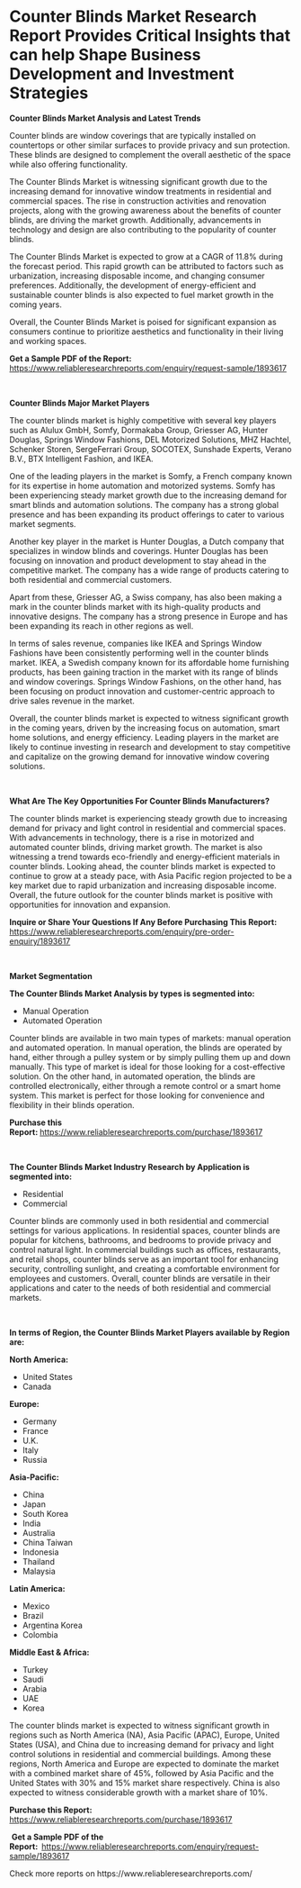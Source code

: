 <p><h1>Counter Blinds Market Research Report Provides Critical Insights that can help Shape Business Development and Investment Strategies</h1></p><p><strong>Counter Blinds Market Analysis and Latest Trends</strong></p>
<p><p>Counter blinds are window coverings that are typically installed on countertops or other similar surfaces to provide privacy and sun protection. These blinds are designed to complement the overall aesthetic of the space while also offering functionality.</p><p>The Counter Blinds Market is witnessing significant growth due to the increasing demand for innovative window treatments in residential and commercial spaces. The rise in construction activities and renovation projects, along with the growing awareness about the benefits of counter blinds, are driving the market growth. Additionally, advancements in technology and design are also contributing to the popularity of counter blinds.</p><p>The Counter Blinds Market is expected to grow at a CAGR of 11.8% during the forecast period. This rapid growth can be attributed to factors such as urbanization, increasing disposable income, and changing consumer preferences. Additionally, the development of energy-efficient and sustainable counter blinds is also expected to fuel market growth in the coming years.</p><p>Overall, the Counter Blinds Market is poised for significant expansion as consumers continue to prioritize aesthetics and functionality in their living and working spaces.</p></p>
<p><strong>Get a Sample PDF of the Report:&nbsp;</strong> <a href="https://www.reliableresearchreports.com/enquiry/request-sample/1893617">https://www.reliableresearchreports.com/enquiry/request-sample/1893617</a></p>
<p>&nbsp;</p>
<p><strong>Counter Blinds Major Market Players</strong></p>
<p><p>The counter blinds market is highly competitive with several key players such as Alulux GmbH, Somfy, Dormakaba Group, Griesser AG, Hunter Douglas, Springs Window Fashions, DEL Motorized Solutions, MHZ Hachtel, Schenker Storen, SergeFerrari Group, SOCOTEX, Sunshade Experts, Verano B.V., BTX Intelligent Fashion, and IKEA.</p><p>One of the leading players in the market is Somfy, a French company known for its expertise in home automation and motorized systems. Somfy has been experiencing steady market growth due to the increasing demand for smart blinds and automation solutions. The company has a strong global presence and has been expanding its product offerings to cater to various market segments.</p><p>Another key player in the market is Hunter Douglas, a Dutch company that specializes in window blinds and coverings. Hunter Douglas has been focusing on innovation and product development to stay ahead in the competitive market. The company has a wide range of products catering to both residential and commercial customers.</p><p>Apart from these, Griesser AG, a Swiss company, has also been making a mark in the counter blinds market with its high-quality products and innovative designs. The company has a strong presence in Europe and has been expanding its reach in other regions as well.</p><p>In terms of sales revenue, companies like IKEA and Springs Window Fashions have been consistently performing well in the counter blinds market. IKEA, a Swedish company known for its affordable home furnishing products, has been gaining traction in the market with its range of blinds and window coverings. Springs Window Fashions, on the other hand, has been focusing on product innovation and customer-centric approach to drive sales revenue in the market.</p><p>Overall, the counter blinds market is expected to witness significant growth in the coming years, driven by the increasing focus on automation, smart home solutions, and energy efficiency. Leading players in the market are likely to continue investing in research and development to stay competitive and capitalize on the growing demand for innovative window covering solutions.</p></p>
<p>&nbsp;</p>
<p><strong>What Are The Key Opportunities For Counter Blinds Manufacturers?</strong></p>
<p><p>The counter blinds market is experiencing steady growth due to increasing demand for privacy and light control in residential and commercial spaces. With advancements in technology, there is a rise in motorized and automated counter blinds, driving market growth. The market is also witnessing a trend towards eco-friendly and energy-efficient materials in counter blinds. Looking ahead, the counter blinds market is expected to continue to grow at a steady pace, with Asia Pacific region projected to be a key market due to rapid urbanization and increasing disposable income. Overall, the future outlook for the counter blinds market is positive with opportunities for innovation and expansion.</p></p>
<p><strong>Inquire or Share Your Questions If Any Before Purchasing This Report:</strong> <a href="https://www.reliableresearchreports.com/enquiry/pre-order-enquiry/1893617">https://www.reliableresearchreports.com/enquiry/pre-order-enquiry/1893617</a></p>
<p>&nbsp;</p>
<p><strong>Market Segmentation</strong></p>
<p><strong>The Counter Blinds Market Analysis by types is segmented into:</strong></p>
<p><ul><li>Manual Operation</li><li>Automated Operation</li></ul></p>
<p><p>Counter blinds are available in two main types of markets: manual operation and automated operation. In manual operation, the blinds are operated by hand, either through a pulley system or by simply pulling them up and down manually. This type of market is ideal for those looking for a cost-effective solution. On the other hand, in automated operation, the blinds are controlled electronically, either through a remote control or a smart home system. This market is perfect for those looking for convenience and flexibility in their blinds operation.</p></p>
<p><strong>Purchase this Report:&nbsp;</strong><a href="https://www.reliableresearchreports.com/purchase/1893617">https://www.reliableresearchreports.com/purchase/1893617</a></p>
<p>&nbsp;</p>
<p><strong>The Counter Blinds Market Industry Research by Application is segmented into:</strong></p>
<p><ul><li>Residential</li><li>Commercial</li></ul></p>
<p><p>Counter blinds are commonly used in both residential and commercial settings for various applications. In residential spaces, counter blinds are popular for kitchens, bathrooms, and bedrooms to provide privacy and control natural light. In commercial buildings such as offices, restaurants, and retail shops, counter blinds serve as an important tool for enhancing security, controlling sunlight, and creating a comfortable environment for employees and customers. Overall, counter blinds are versatile in their applications and cater to the needs of both residential and commercial markets.</p></p>
<p>&nbsp;</p>
<p><strong>In terms of Region, the Counter Blinds Market Players available by Region are:</strong></p>
<p>
    <p> <strong> North America: </strong>
        <ul>
            <li>United States</li>
            <li>Canada</li>
        </ul>
        </p> 
    <p> <strong> Europe: </strong>
        <ul>
            <li>Germany</li>
            <li>France</li>
            <li>U.K.</li>
            <li>Italy</li>
            <li>Russia</li>
        </ul>
        </p> 
    <p> <strong> Asia-Pacific: </strong>
        <ul>
            <li>China</li>
            <li>Japan</li>
            <li>South Korea</li>
            <li>India</li>
            <li>Australia</li>
            <li>China Taiwan</li>
            <li>Indonesia</li>
            <li>Thailand</li>
            <li>Malaysia</li>
        </ul>
        </p> 
    <p> <strong> Latin America: </strong>
        <ul>
            <li>Mexico</li>
            <li>Brazil</li>
            <li>Argentina Korea</li>
            <li>Colombia</li>
        </ul>
        </p> 
    <p> <strong> Middle East & Africa: </strong>
        <ul>
            <li>Turkey</li>
            <li>Saudi</li>
            <li>Arabia</li>
            <li>UAE</li>
            <li>Korea</li>
        </ul>
    </p>
    </p>
<p><p>The counter blinds market is expected to witness significant growth in regions such as North America (NA), Asia Pacific (APAC), Europe, United States (USA), and China due to increasing demand for privacy and light control solutions in residential and commercial buildings. Among these regions, North America and Europe are expected to dominate the market with a combined market share of 45%, followed by Asia Pacific and the United States with 30% and 15% market share respectively. China is also expected to witness considerable growth with a market share of 10%.</p></p>
<p><strong>Purchase this Report: </strong><a href="https://www.reliableresearchreports.com/purchase/1893617">https://www.reliableresearchreports.com/purchase/1893617</a></p>
<p>&nbsp;<strong>Get a Sample PDF of the Report:&nbsp;&nbsp;</strong><a href="https://www.reliableresearchreports.com/enquiry/request-sample/1893617">https://www.reliableresearchreports.com/enquiry/request-sample/1893617</a></p>
<p><strong></strong></p>
<p>Check more reports on https://www.reliableresearchreports.com/</p>